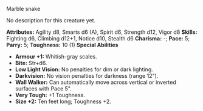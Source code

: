 Marble snake

No description for this creature yet.

**Attributes:** Agility d8, Smarts d6 (A), Spirit d6, Strength d12,
Vigor d8
**Skills:** Fighting d6, Climbing d12+1, Notice d10, Stealth d6
**Charisma:** -; **Pace:** 5; **Parry:** 5; **Toughness:** 10 (1)
**Special Abilities**
- **Armour +1:** Whitish-gray scales.
- **Bite:** Str+d6.
- **Low Light Vision:** No penalties for dim or dark lighting.
- **Darkvision:** No vision penalties for darkness (range 12").
- **Wall Walker:** Can automatically move across vertical or inverted
surfaces with Pace 5".
- **Very Tough:** +1 Toughness.
- **Size +2:** Ten feet long; Toughness +2.

